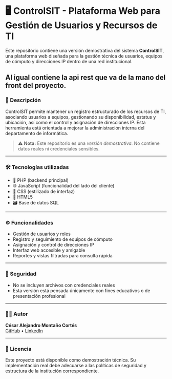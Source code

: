 # 🖥️ ControlSIT - Plataforma Web para Gestión de Usuarios y Recursos de TI

Este repositorio contiene una versión demostrativa del sistema **ControlSIT**, una plataforma web diseñada para la gestión técnica de usuarios, equipos de cómputo y direcciones IP dentro de una red institucional.

Al igual contiene la api rest que va de la mano del front del proyecto.
---

### 📌 Descripción

ControlSIT permite mantener un registro estructurado de los recursos de TI, asociando usuarios a equipos, gestionando su disponibilidad, estatus y ubicación, así como el control y asignación de direcciones IP. Esta herramienta está orientada a mejorar la administración interna del departamento de informática.

> ⚠️ **Nota:** Este repositorio es una _versión demostrativa_. No contiene datos reales ni credenciales sensibles.

---

### 🛠️ Tecnologías utilizadas

- 🐘 PHP (backend principal)
- 🌐 JavaScript (funcionalidad del lado del cliente)
- 🎨 CSS (estilizado de interfaz)
- 📄 HTML5
- 🗃️ Base de datos SQL

---

### ⚙️ Funcionalidades

- Gestión de usuarios y roles
- Registro y seguimiento de equipos de cómputo
- Asignación y control de direcciones IP
- Interfaz web accesible y amigable
- Reportes y vistas filtradas para consulta rápida

---

### 🔐 Seguridad

- No se incluyen archivos con credenciales reales
- Esta versión está pensada únicamente con fines educativos o de presentación profesional

---

### 👨‍💻 Autor

**César Alejandro Montaño Cortés**  
[GitHub](https://github.com/CesarMc96) • [LinkedIn](https://www.linkedin.com/in/cesaralejandromontanocortes)

---

### 📝 Licencia

Este proyecto está disponible como demostración técnica. Su implementación real debe adecuarse a las políticas de seguridad y estructura de la institución correspondiente.
